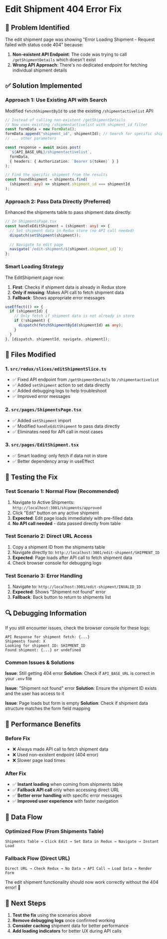# Edit Shipment 404 Error Fix

## 🐛 **Problem Identified**

The edit shipment page was showing "Error Loading Shipment - Request failed with status code 404" because:

1. **Non-existent API Endpoint**: The code was trying to call `/getShipmentDetails` which doesn't exist
2. **Wrong API Approach**: There's no dedicated endpoint for fetching individual shipment details

## ✅ **Solution Implemented**

### **Approach 1: Use Existing API with Search**
Modified `fetchShipmentById` to use the existing `/shipmentactivelist` API:

```typescript
// Instead of calling non-existent /getShipmentDetails
// Now uses existing /shipmentactivelist with shipment_id filter
const formData = new FormData();
formData.append("shipment_id", shipmentId); // Search for specific shipment
// ... other parameters

const response = await axios.post(
  `${API_BASE_URL}/shipmentactivelist`,
  formData,
  { headers: { Authorization: `Bearer ${token}` } }
);

// Find the specific shipment from the results
const foundShipment = shipments.find(
  (shipment: any) => shipment.shipment_id === shipmentId
);
```

### **Approach 2: Pass Data Directly (Preferred)**
Enhanced the shipments table to pass shipment data directly:

```typescript
// In ShipmentsPage.tsx
const handleEditShipment = (shipment: any) => {
  // Set shipment data in Redux store (no API call needed)
  dispatch(setShipment(shipment));
  
  // Navigate to edit page
  navigate(`/edit-shipment/${shipment.shipment_id}`);
};
```

### **Smart Loading Strategy**
The EditShipment page now:

1. **First**: Checks if shipment data is already in Redux store
2. **Only if missing**: Makes API call to fetch shipment data
3. **Fallback**: Shows appropriate error messages

```typescript
useEffect(() => {
  if (shipmentId) {
    // Only fetch if shipment data is not already in store
    if (!shipment) {
      dispatch(fetchShipmentById(shipmentId) as any);
    }
  }
}, [dispatch, shipmentId, navigate, shipment]);
```

## 🔧 **Files Modified**

### **1. `src/redux/slices/editShipmentSlice.ts`**
- ✅ Fixed API endpoint from `/getShipmentDetails` to `/shipmentactivelist`
- ✅ Added `setShipment` action to set data directly
- ✅ Added debugging logs to help troubleshoot
- ✅ Improved error messages

### **2. `src/pages/ShipmentsPage.tsx`**
- ✅ Added `setShipment` import
- ✅ Modified `handleEditShipment` to pass data directly
- ✅ Eliminates need for API call in most cases

### **3. `src/pages/EditShipment.tsx`**
- ✅ Smart loading: only fetch if data not in store
- ✅ Better dependency array in useEffect

## 🧪 **Testing the Fix**

### **Test Scenario 1: Normal Flow (Recommended)**
1. Navigate to Active Shipments: `http://localhost:3001/shipments/approved`
2. Click "Edit" button on any active shipment
3. **Expected**: Edit page loads immediately with pre-filled data
4. **No API call needed** - data passed directly from table

### **Test Scenario 2: Direct URL Access**
1. Copy a shipment ID from the shipments table
2. Navigate directly to: `http://localhost:3001/edit-shipment/SHIPMENT_ID`
3. **Expected**: Page loads after API call to fetch shipment data
4. Check browser console for debugging logs

### **Test Scenario 3: Error Handling**
1. Navigate to: `http://localhost:3001/edit-shipment/INVALID_ID`
2. **Expected**: Shows "Shipment not found" error
3. **Fallback**: Back button to return to shipments list

## 🔍 **Debugging Information**

If you still encounter issues, check the browser console for these logs:

```
API Response for shipment fetch: {...}
Shipments found: X
Looking for shipment ID: SHIPMENT_ID
Found shipment: {...} or undefined
```

### **Common Issues & Solutions**

**Issue**: Still getting 404 error
**Solution**: Check if `API_BASE_URL` is correct in your `.env` file

**Issue**: "Shipment not found" error
**Solution**: Ensure the shipment ID exists and the user has access to it

**Issue**: Page loads but form is empty
**Solution**: Check if shipment data structure matches the form field mapping

## 🚀 **Performance Benefits**

### **Before Fix**
- ❌ Always made API call to fetch shipment data
- ❌ Used non-existent endpoint (404 error)
- ❌ Slower page load times

### **After Fix**
- ✅ **Instant loading** when coming from shipments table
- ✅ **Fallback API call** only when accessing direct URL
- ✅ **Better error handling** with specific error messages
- ✅ **Improved user experience** with faster navigation

## 🔄 **Data Flow**

### **Optimized Flow (From Shipments Table)**
```
Shipments Table → Click Edit → Set Data in Redux → Navigate → Instant Load
```

### **Fallback Flow (Direct URL)**
```
Direct URL → Check Redux → No Data → API Call → Load Data → Render Form
```

The edit shipment functionality should now work correctly without the 404 error! 🎉

## 📝 **Next Steps**

1. **Test the fix** using the scenarios above
2. **Remove debugging logs** once confirmed working
3. **Consider caching** shipment data for better performance
4. **Add loading indicators** for better UX during API calls
